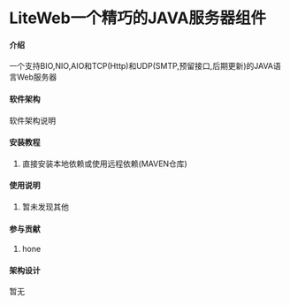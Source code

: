 # LiteWeb一个精巧的JAVA服务器组件

#### 介绍
一个支持BIO,NIO,AIO和TCP(Http)和UDP(SMTP,预留接口,后期更新)的JAVA语言Web服务器

#### 软件架构
软件架构说明


#### 安装教程

1.  直接安装本地依赖或使用远程依赖(MAVEN仓库)

#### 使用说明

1.  暂未发现其他

#### 参与贡献

1.  hone


#### 架构设计

暂无
